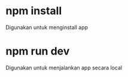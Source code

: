 # npm install

Digunakan untuk menginstall app

# npm run dev

Digunakan untuk menjalankan app secara local
